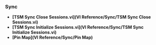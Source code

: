 ### Sync
- **[TSM Sync Close Sessions.vi](VI Reference/Sync/TSM Sync Close Sessions.vi)**
- **[TSM Sync Initialize Sessions.vi](VI Reference/Sync/TSM Sync Initialize Sessions.vi)**
- **[Pin Map](VI Reference/Sync/Pin Map)**
